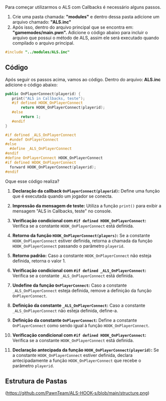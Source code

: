 Para começar utilizarmos o ALS com Callbacks é necessário alguns passos.

1. Crie uma pasta chamada: **"modules"** e dentro dessa pasta adicione um arquivo chamado: **"ALS.inc"** 
2. Após isso, dentro do arquivo principal que se encontra em: **"gamemodes/main.pwn".** Adicione o código abaixo para incluir o arquivo que possui o método de ALS, assim ele será executado quando compilado o arquivo principal.

```cpp
#include "../modules/ALS.inc" 
```
## Código 
Após seguir os passos acima, vamos ao código. Dentro do arquivo: **ALS.inc** adicione o código abaixo:

```cpp
public OnPlayerConnect(playerid) {
   print("ALS in Callbacks, teste");
   #if defined HOOK_OnPlayerConnect
       return HOOK_OnPlayerConnect(playerid); 
   #else 
       return 1;
   #endif
}

#if defined _ALS_OnPlayerConnect 
  #undef OnPlayerConnect 
#else
  #define _ALS_OnPlayerConnect 
#endif
#define OnPlayerConnect HOOK_OnPlayerConnect 
#if defined HOOK_OnPlayerConnect 
  forward HOOK_OnPlayerConnect(playerid); 
#endif 
```

Oque esse código realiza?
1. **Declaração da callback `OnPlayerConnect(playerid)`:** Define uma função que é executada quando um jogador se conecta.
   
2. **Impressão da mensagem de teste:** Utiliza a função `print()` para exibir a mensagem "ALS in Callbacks, teste" no console.

3. **Verificação condicional com `#if defined HOOK_OnPlayerConnect`:** Verifica se a constante `HOOK_OnPlayerConnect` está definida.

4. **Retorno da função `HOOK_OnPlayerConnect(players)`:** Se a constante `HOOK_OnPlayerConnect` estiver definida, retorna a chamada da função `HOOK_OnPlayerConnect` passando o parâmetro `playerid`.

5. **Retorno padrão:** Caso a constante `HOOK_OnPlayerConnect` não esteja definida, retorna o valor 1.

6. **Verificação condicional com `#if defined _ALS_OnPlayerConnect`:** Verifica se a constante `_ALS_OnPlayerConnect` está definida.

7. **Undefine da função `OnPlayerConnect`:** Caso a constante `_ALS_OnPlayerConnect` esteja definida, remove a definição da função `OnPlayerConnect`.

8. **Definição da constante `_ALS_OnPlayerConnect`:** Caso a constante `_ALS_OnPlayerConnect` não esteja definida, define-a.

8. **Definição da constante `OnPlayerConnect`:** Define a constante `OnPlayerConnect` como sendo igual à função `HOOK_OnPlayerConnect`.

10. **Verificação condicional com `#if defined HOOK_OnPlayerConnect`:** Verifica se a constante `HOOK_OnPlayerConnect` está definida.

11. **Declaração antecipada da função `HOOK_OnPlayerConnect(playerid)`:** Se a constante `HOOK_OnPlayerConnect` estiver definida, declara antecipadamente a função `HOOK_OnPlayerConnect` que recebe o parâmetro `playerid`.
## Estrutura de Pastas
(https://github.com/PawnTeam/ALS-HOOK-s/blob/main/structure.png)
